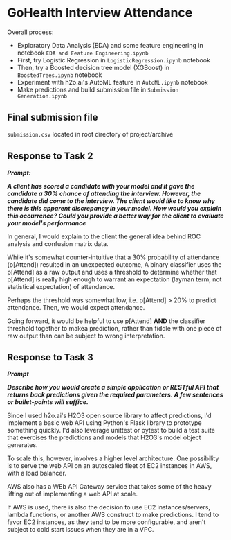 # GoHealth Interview Attendance
Overall process:
* Exploratory Data Analysis (EDA) and some feature engineering in notebook `EDA and Feature Engineering.ipynb`
* First, try Logistic Regression in `LogisticRegression.ipynb` notebook
* Then, try a Boosted decision tree model (XGBoost) in `BoostedTrees.ipynb` notebook
* Experiment with h2o.ai's AutoML feature in `AutoML.ipynb` notebook
* Make predictions and build submission file in `Submission
Generation.ipynb`

## Final submission file
`submission.csv` located in root directory of project/archive


## Response to Task 2
***Prompt:*** 

***A client has scored a candidate with your model and it gave the candidate a 30% 
chance of attending the interview. However, the candidate did come to the interview. 
The client would like to know why there is this apparent discrepancy in your 
model. How would you explain this occurrence? Could you provide a better way 
for the client to evaluate your model's performance***

In general, I would explain to the client the general idea behind ROC analysis and confusion matrix
data.  

While it's somewhat counter-intuitive that a 30% probability of attendance (p\[Attend\]) resulted 
in an unexpected outcome, A binary classifier uses the p\[Attend\] as a raw output
and uses a threshold to determine whether that p\[Attend\] is really high enough to
warrant an expectation (layman term, not statistical expectation) of attendance.

Perhaps the threshold was somewhat low, i.e. p\[Attend\] > 20% to predict attendance.  Then,
we would expect attendance.

Going forward, it would be helpful to use p\[Attend\] **AND** the classifier threshold
together to makea prediction, rather than fiddle with one piece of raw output than 
can be subject to wrong interpretation. 


## Response to Task 3
***Prompt*** 

***Describe how you would create a simple application or RESTful API that returns back predictions given the required parameters. A few
sentences or bullet-points will suffice.***

Since I used h2o.ai's H2O3 open source library to affect predictions, I'd 
implement a basic web API using Python's Flask library to prototype something 
quickly.  I'd also leverage unittest or pytest to build a test suite that exercises 
the predictions and models that H2O3's model object generates.

To scale this, however, involves a higher level architecture.  One possibility is to 
serve the web API on an autoscaled fleet of EC2 instances in AWS, with a load balancer.

AWS also has a WEb API Gateway service that takes some of the heavy lifting
out of implementing a web API at scale.

If AWS is used, there is also the decision to use EC2 instances/servers, 
lambda functions, or another AWS construct to make predictions.  I tend to favor EC2
instances, as they tend to be more configurable, and aren't subject to cold start issues
when they are in a VPC. 